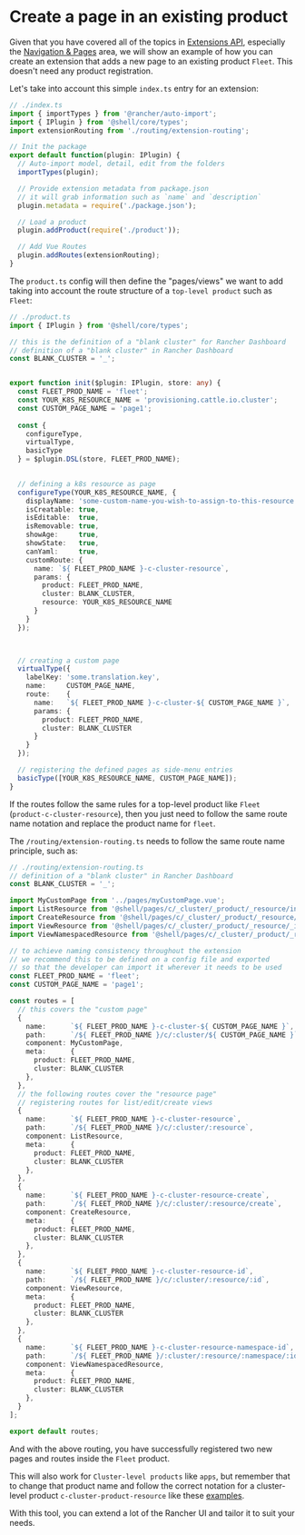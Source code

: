 # Create a page in an existing product

Given that you have covered all of the topics in [Extensions API](../api/overview.md), especially the [Navigation & Pages](../api/nav/products.md) area, we will show an example of how you can create an extension that adds a new page to an existing product `Fleet`. This doesn't need any product registration.

Let's take into account this simple `index.ts` entry for an extension:

```ts
// ./index.ts
import { importTypes } from '@rancher/auto-import';
import { IPlugin } from '@shell/core/types';
import extensionRouting from './routing/extension-routing';

// Init the package
export default function(plugin: IPlugin) {
  // Auto-import model, detail, edit from the folders
  importTypes(plugin);

  // Provide extension metadata from package.json
  // it will grab information such as `name` and `description`
  plugin.metadata = require('./package.json');

  // Load a product
  plugin.addProduct(require('./product'));

  // Add Vue Routes
  plugin.addRoutes(extensionRouting);
}
```

The `product.ts` config will then define the "pages/views" we want to add taking into account the route structure of a `top-level product` such as `Fleet`:

```ts
// ./product.ts
import { IPlugin } from '@shell/core/types';

// this is the definition of a "blank cluster" for Rancher Dashboard
// definition of a "blank cluster" in Rancher Dashboard
const BLANK_CLUSTER = '_';


export function init($plugin: IPlugin, store: any) {
  const FLEET_PROD_NAME = 'fleet';
  const YOUR_K8S_RESOURCE_NAME = 'provisioning.cattle.io.cluster';
  const CUSTOM_PAGE_NAME = 'page1';
  
  const { 
    configureType,
    virtualType,
    basicType
  } = $plugin.DSL(store, FLEET_PROD_NAME);

  
  // defining a k8s resource as page
  configureType(YOUR_K8S_RESOURCE_NAME, {
    displayName: 'some-custom-name-you-wish-to-assign-to-this-resource',
    isCreatable: true,
    isEditable:  true,
    isRemovable: true,
    showAge:     true,
    showState:   true,
    canYaml:     true,
    customRoute: {
      name: `${ FLEET_PROD_NAME }-c-cluster-resource`,
      params: {
        product: FLEET_PROD_NAME,
        cluster: BLANK_CLUSTER,
        resource: YOUR_K8S_RESOURCE_NAME
      }
    }
  });

  

  // creating a custom page
  virtualType({
    labelKey: 'some.translation.key',
    name:     CUSTOM_PAGE_NAME,
    route:    {
      name:   `${ FLEET_PROD_NAME }-c-cluster-${ CUSTOM_PAGE_NAME }`,
      params: {
        product: FLEET_PROD_NAME,
        cluster: BLANK_CLUSTER
      }
    }
  });

  // registering the defined pages as side-menu entries
  basicType([YOUR_K8S_RESOURCE_NAME, CUSTOM_PAGE_NAME]);
}
```

If the routes follow the same rules for a top-level product like `Fleet` (`product-c-cluster-resource`), then you just need to follow the same route name notation and replace the product name for `fleet`.

The `/routing/extension-routing.ts` needs to follow the same route name principle, such as:

```ts
// ./routing/extension-routing.ts
// definition of a "blank cluster" in Rancher Dashboard
const BLANK_CLUSTER = '_';

import MyCustomPage from '../pages/myCustomPage.vue';
import ListResource from '@shell/pages/c/_cluster/_product/_resource/index.vue';
import CreateResource from '@shell/pages/c/_cluster/_product/_resource/create.vue';
import ViewResource from '@shell/pages/c/_cluster/_product/_resource/_id.vue';
import ViewNamespacedResource from '@shell/pages/c/_cluster/_product/_resource/_namespace/_id.vue';

// to achieve naming consistency throughout the extension
// we recommend this to be defined on a config file and exported
// so that the developer can import it wherever it needs to be used
const FLEET_PROD_NAME = 'fleet';
const CUSTOM_PAGE_NAME = 'page1';

const routes = [
  // this covers the "custom page"
  {
    name:      `${ FLEET_PROD_NAME }-c-cluster-${ CUSTOM_PAGE_NAME }`,
    path:      `/${ FLEET_PROD_NAME }/c/:cluster/${ CUSTOM_PAGE_NAME }`,
    component: MyCustomPage,
    meta:      {
      product: FLEET_PROD_NAME,
      cluster: BLANK_CLUSTER
    },
  },
  // the following routes cover the "resource page"
  // registering routes for list/edit/create views
  {
    name:      `${ FLEET_PROD_NAME }-c-cluster-resource`,
    path:      `/${ FLEET_PROD_NAME }/c/:cluster/:resource`,
    component: ListResource,
    meta:      {
      product: FLEET_PROD_NAME,
      cluster: BLANK_CLUSTER
    },
  },
  {
    name:      `${ FLEET_PROD_NAME }-c-cluster-resource-create`,
    path:      `/${ FLEET_PROD_NAME }/c/:cluster/:resource/create`,
    component: CreateResource,
    meta:      {
      product: FLEET_PROD_NAME,
      cluster: BLANK_CLUSTER
    },
  },
  {
    name:      `${ FLEET_PROD_NAME }-c-cluster-resource-id`,
    path:      `/${ FLEET_PROD_NAME }/c/:cluster/:resource/:id`,
    component: ViewResource,
    meta:      {
      product: FLEET_PROD_NAME,
      cluster: BLANK_CLUSTER
    },
  },
  {
    name:      `${ FLEET_PROD_NAME }-c-cluster-resource-namespace-id`,
    path:      `/${ FLEET_PROD_NAME }/:cluster/:resource/:namespace/:id`,
    component: ViewNamespacedResource,
    meta:      {
      product: FLEET_PROD_NAME,
      cluster: BLANK_CLUSTER
    },
  }
];

export default routes;
```

And with the above routing, you have successfully registered two new pages and routes inside the `Fleet` product.

This will also work for `Cluster-level products` like `apps`, but remember that to change that product name and follow the correct notation for a cluster-level product `c-cluster-product-resource` like these [examples](../api/nav/routing.md#cluster-level-product---adding-your-defined-routes-to-vue-router).

With this tool, you can extend a lot of the Rancher UI and tailor it to suit your needs.
